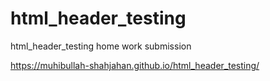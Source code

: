 # html_header_testing
html_header_testing home work submission

https://muhibullah-shahjahan.github.io/html_header_testing/
